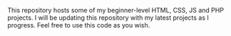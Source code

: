 This repository hosts some of my beginner-level HTML, CSS, JS and PHP projects. 
I will be updating this repository with my latest projects as I progress.
Feel free to use this code as you wish.

